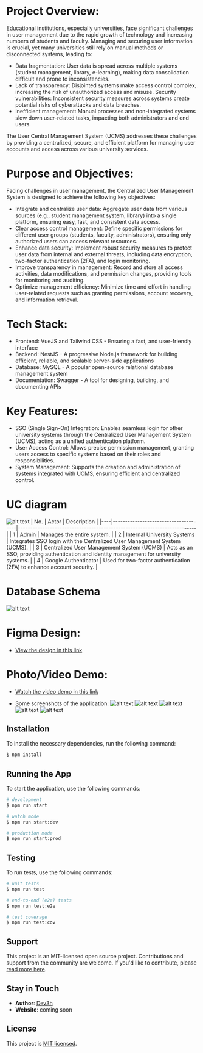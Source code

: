 # Project Overview:

Educational institutions, especially universities, face significant challenges in user management due to the rapid growth of technology and increasing numbers of students and faculty. Managing and securing user information is crucial, yet many universities still rely on manual methods or disconnected systems, leading to:

- Data fragmentation: User data is spread across multiple systems (student management, library, e-learning), making data consolidation difficult and prone to inconsistencies.
- Lack of transparency: Disjointed systems make access control complex, increasing the risk of unauthorized access and misuse.
  Security vulnerabilities: Inconsistent security measures across systems create potential risks of cyberattacks and data breaches.
- Inefficient management: Manual processes and non-integrated systems slow down user-related tasks, impacting both administrators and end users.

The User Central Management System (UCMS) addresses these challenges by providing a centralized, secure, and efficient platform for managing user accounts and access across various university services.

# Purpose and Objectives:

Facing challenges in user management, the Centralized User Management System is designed to achieve the following key objectives:

- Integrate and centralize user data: Aggregate user data from various sources (e.g., student management system, library) into a single platform, ensuring easy, fast, and consistent data access.
- Clear access control management: Define specific permissions for different user groups (students, faculty, administrators), ensuring only authorized users can access relevant resources.
- Enhance data security: Implement robust security measures to protect user data from internal and external threats, including data encryption, two-factor authentication (2FA), and login monitoring.
- Improve transparency in management: Record and store all access activities, data modifications, and permission changes, providing tools for monitoring and auditing.
- Optimize management efficiency: Minimize time and effort in handling user-related requests such as granting permissions, account recovery, and information retrieval.

# Tech Stack:

- Frontend: VueJS and Tailwind CSS - Ensuring a fast, and user-friendly interface
- Backend: NestJS - A progressive Node.js framework for building efficient, reliable, and scalable server-side applications
- Database: MySQL - A popular open-source relational database management system
- Documentation: Swagger - A tool for designing, building, and documenting APIs

# Key Features:

- SSO (Single Sign-On) Integration: Enables seamless login for other university systems through the Centralized User Management System (UCMS), acting as a unified authentication platform.
- User Access Control: Allows precise permission management, granting users access to specific systems based on their roles and responsibilities.
- System Management: Supports the creation and administration of systems integrated with UCMS, ensuring efficient and centralized control.

# UC diagram

![alt text](document/uc-diagram.png)
| No. | Actor | Description |
|----|--------------------------------------|-------------------------------------------------------------------------|
| 1 | Admin | Manages the entire system. |
| 2 | Internal University Systems | Integrates SSO login with the Centralized User Management System (UCMS). |
| 3 | Centralized User Management System (UCMS) | Acts as an SSO, providing authentication and identity management for university systems. |
| 4 | Google Authenticator | Used for two-factor authentication (2FA) to enhance account security. |

# Database Schema

![alt text](document/datatable-diagram.png)

# Figma Design:

- [View the design in this link](https://www.figma.com/design/EHUjD7IoHvS8UX3hJZw5Rh/H%E1%BB%87-th%E1%BB%91ng-qu%E1%BA%A3n-l%C3%BD-ng%C6%B0%E1%BB%9Di-d%C3%B9ng-t%E1%BA%ADp-trung?node-id=0-1&t=UpaStzWyPkSNrqGh-1)

# Photo/Video Demo:

- [Watch the video demo in this link](https://youtu.be/RZugcrbZJOc)

- Some screenshots of the application:
  ![alt text](document/login-sso.png)
  ![alt text](document/2factor-setup.png)
  ![alt text](document/confirm-login.png)
  ![alt text](document/system-detail.png)
  ![alt text](document/user-permission.png)

## Installation

To install the necessary dependencies, run the following command:

```bash
$ npm install
```

## Running the App

To start the application, use the following commands:

```bash
# development
$ npm run start

# watch mode
$ npm run start:dev

# production mode
$ npm run start:prod
```

## Testing

To run tests, use the following commands:

```bash
# unit tests
$ npm run test

# end-to-end (e2e) tests
$ npm run test:e2e

# test coverage
$ npm run test:cov
```

## Support

This project is an MIT-licensed open source project. Contributions and support from the community are welcome. If you'd like to contribute, please [read more here](https://docs.nestjs.com/support).

## Stay in Touch

- **Author**: [Dev3h](https://yourwebsite.com)
- **Website**: coming soon

## License

This project is [MIT licensed](LICENSE).
